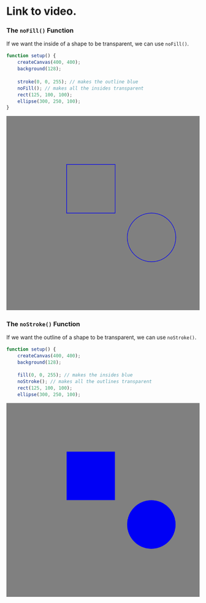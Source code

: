 # Link to video.

### The `noFill()` Function

If we want the inside of a shape to be transparent, we can use `noFill()`.

```js
function setup() {
    createCanvas(400, 400);
    background(128);

    stroke(0, 0, 255); // makes the outline blue
    noFill(); // makes all the insides transparent
    rect(125, 100, 100);
    ellipse(300, 250, 100);
}
```

![](../../Images/no_fill.png)

### The `noStroke()` Function

If we want the outline of a shape to be transparent, we can use `noStroke()`.

```javascript
function setup() {
    createCanvas(400, 400);
    background(128);

    fill(0, 0, 255); // makes the insides blue
    noStroke(); // makes all the outlines transparent
    rect(125, 100, 100);
    ellipse(300, 250, 100);
```

![](../../Images/no_stroke.png)
